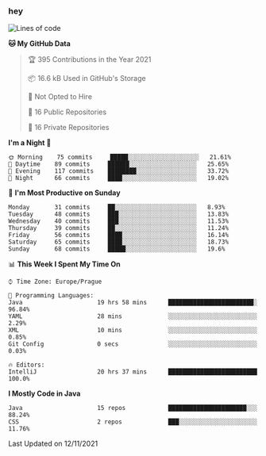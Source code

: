 ### hey

<!--START_SECTION:waka-->
![Lines of code](https://img.shields.io/badge/From%20Hello%20World%20I%27ve%20Written-110077%20lines%20of%20code-blue)

**🐱 My GitHub Data** 

> 🏆 395 Contributions in the Year 2021
 > 
> 📦 16.6 kB Used in GitHub's Storage 
 > 
> 🚫 Not Opted to Hire
 > 
> 📜 16 Public Repositories 
 > 
> 🔑 16 Private Repositories  
 > 
**I'm a Night 🦉** 

```text
🌞 Morning    75 commits     █████░░░░░░░░░░░░░░░░░░░░   21.61% 
🌆 Daytime    89 commits     ██████░░░░░░░░░░░░░░░░░░░   25.65% 
🌃 Evening    117 commits    ████████░░░░░░░░░░░░░░░░░   33.72% 
🌙 Night      66 commits     ████░░░░░░░░░░░░░░░░░░░░░   19.02%

```
📅 **I'm Most Productive on Sunday** 

```text
Monday       31 commits     ██░░░░░░░░░░░░░░░░░░░░░░░   8.93% 
Tuesday      48 commits     ███░░░░░░░░░░░░░░░░░░░░░░   13.83% 
Wednesday    40 commits     ███░░░░░░░░░░░░░░░░░░░░░░   11.53% 
Thursday     39 commits     ██░░░░░░░░░░░░░░░░░░░░░░░   11.24% 
Friday       56 commits     ████░░░░░░░░░░░░░░░░░░░░░   16.14% 
Saturday     65 commits     ████░░░░░░░░░░░░░░░░░░░░░   18.73% 
Sunday       68 commits     █████░░░░░░░░░░░░░░░░░░░░   19.6%

```


📊 **This Week I Spent My Time On** 

```text
⌚︎ Time Zone: Europe/Prague

💬 Programming Languages: 
Java                     19 hrs 58 mins      ████████████████████████░   96.84% 
YAML                     28 mins             ░░░░░░░░░░░░░░░░░░░░░░░░░   2.29% 
XML                      10 mins             ░░░░░░░░░░░░░░░░░░░░░░░░░   0.85% 
Git Config               0 secs              ░░░░░░░░░░░░░░░░░░░░░░░░░   0.03%

🔥 Editors: 
IntelliJ                 20 hrs 37 mins      █████████████████████████   100.0%

```

**I Mostly Code in Java** 

```text
Java                     15 repos            ██████████████████████░░░   88.24% 
CSS                      2 repos             ███░░░░░░░░░░░░░░░░░░░░░░   11.76%

```



 Last Updated on 12/11/2021
<!--END_SECTION:waka-->
